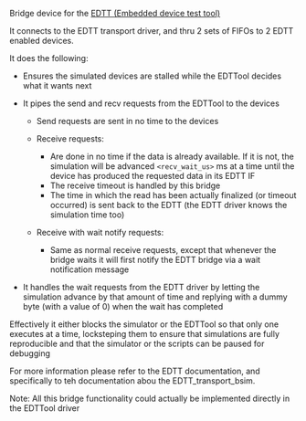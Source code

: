 Bridge device for the [EDTT (Embedded device test tool)](https://github.com/EDTTool)

It connects to the EDTT transport driver,
and thru 2 sets of FIFOs to 2 EDTT enabled devices.

It does the following:

* Ensures the simulated devices are stalled while the EDTTool decides what
  it wants next
* It pipes the send and recv requests from the EDTTool to the devices

    * Send requests are sent in no time to the devices
    * Receive requests:

         * Are done in no time if the data is already available. If it is not, the
           simulation will be advanced `<recv_wait_us>` ms at a time until the device
           has produced the requested data in its EDTT IF
         * The receive timeout is handled by this bridge
         * The time in which the read has been actually finalized (or timeout
           occurred) is sent back to the EDTT (the EDTT driver knows the
           simulation time too)
    * Receive with wait notify requests:

         * Same as normal receive requests, except that whenever the bridge waits it
           will first notify the EDTT bridge via a wait notification message

* It handles the wait requests from the EDTT driver by letting the simulation
  advance by that amount of time and replying with a dummy byte (with a value of 0)
  when the wait has completed

Effectively it either blocks the simulator or the EDTTool so that only one
executes at a time, locksteping them to ensure that simulations are fully
reproducible and that the simulator or the scripts can be paused for debugging

For more information please refer to the EDTT documentation, and specifically
to teh documentation abou the EDTT_transport_bsim.

Note: All this bridge functionality could actually be implemented directly in
the EDTTool driver
